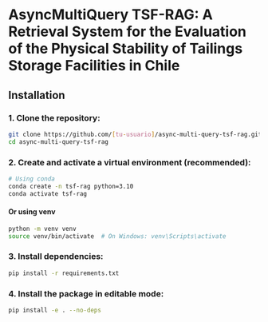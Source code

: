 # **AsyncMultiQuery TSF-RAG: A Retrieval System for the Evaluation of the Physical Stability of Tailings Storage Facilities in Chile**

## **Installation**

### **1. Clone the repository:**
```bash
git clone https://github.com/[tu-usuario]/async-multi-query-tsf-rag.git
cd async-multi-query-tsf-rag
```

### **2. Create and activate a virtual environment (recommended):**
```bash
# Using conda
conda create -n tsf-rag python=3.10
conda activate tsf-rag
```

#### Or using venv

```bash
python -m venv venv
source venv/bin/activate  # On Windows: venv\Scripts\activate
```

### **3. Install dependencies:**

```bash
pip install -r requirements.txt
```

### **4. Install the package in editable mode:**

```bash
pip install -e . --no-deps
```